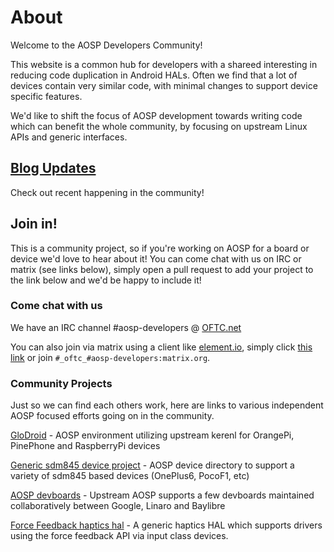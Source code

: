 # About

Welcome to the AOSP Developers Community!

This website is a common hub for developers with a shareed interesting in
reducing code duplication in Android HALs. Often we find that a lot of devices
contain very similar code, with minimal changes to support device specific
features.

We'd like to shift the focus of AOSP development towards writing code which can
benefit the whole community, by focusing on upstream Linux APIs and generic
interfaces.

## [Blog Updates](https://aosp-developers-community.github.io/overview/blog.html)

Check out recent happening in the community!

## Join in!

This is a community project, so if you're working on AOSP for a board or device
we'd love to hear about it! You can come chat with us on IRC or matrix (see
links below), simply open a pull request to add your project to the link below
and we'd be happy to include it!

### Come chat with us

We have an IRC channel #aosp-developers @
[OFTC.net](https://webchat.oftc.net/?channels=%23aosp-developers)

You can also join via matrix using a client like
[element.io](https://app.element.io/), simply click [this
link](https://matrix.to/#/#_oftc_#aosp-developers:matrix.org) or join
`#_oftc_#aosp-developers:matrix.org`.

### Community Projects

Just so we can find each others work, here are links to various independent AOSP
focused efforts going on in the community.

[GloDroid](https://glodroid.github.io/) - AOSP environment utilizing upstream kerenl for OrangePi, PinePhone and RaspberryPi devices

[Generic sdm845 device project](https://github.com/aospm/android_device_generic_sdm845) - AOSP device directory to support a variety of sdm845 based devices (OnePlus6, PocoF1, etc)

[AOSP devboards](https://source.android.com/setup/build/devices) - Upstream AOSP supports a few devboards maintained collaboratively between Google, Linaro and Baylibre

[Force Feedback haptics hal](https://github.com/aospm/external_vibrator-ff) - A generic haptics HAL which supports drivers using the force feedback API via input class devices.
